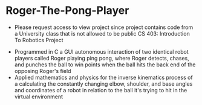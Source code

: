 # Roger-The-Pong-Player
* Please request access to view project since project contains code from a University class that is not allowed to be public
CS 403: Introduction To Robotics Project
- Programmed in C a GUI autonomous interaction of two identical robot players called Roger playing ping pong, where Roger detects, chases, and punches the ball to win points when the ball hits the back end of the opposing Roger's field
- Applied mathematics and physics for the inverse kinematics process of a calculating the constantly changing elbow, shoulder, and base angles and coordinates of a robot in relation to the ball it's trying to hit in the virtual environment

